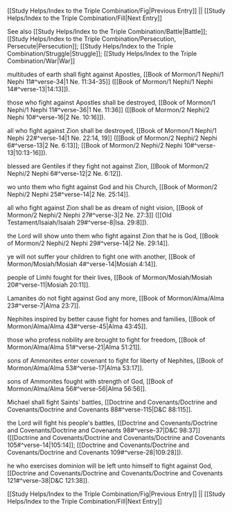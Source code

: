 [[Study Helps/Index to the Triple Combination/Fig|Previous Entry]]  ||  [[Study Helps/Index to the Triple Combination/Fill|Next Entry]]

 See also [[Study Helps/Index to the Triple Combination/Battle|Battle]]; [[Study Helps/Index to the Triple Combination/Persecution, Persecute|Persecution]]; [[Study Helps/Index to the Triple Combination/Struggle|Struggle]]; [[Study Helps/Index to the Triple Combination/War|War]]

 multitudes of earth shall fight against Apostles, [[Book of Mormon/1 Nephi/1 Nephi 11#^verse-34|1 Ne. 11:34-35]] ([[Book of Mormon/1 Nephi/1 Nephi 14#^verse-13|14:13]]).

 those who fight against Apostles shall be destroyed, [[Book of Mormon/1 Nephi/1 Nephi 11#^verse-36|1 Ne. 11:36]] ([[Book of Mormon/2 Nephi/2 Nephi 10#^verse-16|2 Ne. 10:16]]).

 all who fight against Zion shall be destroyed, [[Book of Mormon/1 Nephi/1 Nephi 22#^verse-14|1 Ne. 22:14, 19]] ([[Book of Mormon/2 Nephi/2 Nephi 6#^verse-13|2 Ne. 6:13]]; [[Book of Mormon/2 Nephi/2 Nephi 10#^verse-13|10:13-16]]).

 blessed are Gentiles if they fight not against Zion, [[Book of Mormon/2 Nephi/2 Nephi 6#^verse-12|2 Ne. 6:12]].

 wo unto them who fight against God and his Church, [[Book of Mormon/2 Nephi/2 Nephi 25#^verse-14|2 Ne. 25:14]].

 all who fight against Zion shall be as dream of night vision, [[Book of Mormon/2 Nephi/2 Nephi 27#^verse-3|2 Ne. 27:3]] ([[Old Testament/Isaiah/Isaiah 29#^verse-8|Isa. 29:8]]).

 the Lord will show unto them who fight against Zion that he is God, [[Book of Mormon/2 Nephi/2 Nephi 29#^verse-14|2 Ne. 29:14]].

 ye will not suffer your children to fight one with another, [[Book of Mormon/Mosiah/Mosiah 4#^verse-14|Mosiah 4:14]].

 people of Limhi fought for their lives, [[Book of Mormon/Mosiah/Mosiah 20#^verse-11|Mosiah 20:11]].

 Lamanites do not fight against God any more, [[Book of Mormon/Alma/Alma 23#^verse-7|Alma 23:7]].

 Nephites inspired by better cause fight for homes and families, [[Book of Mormon/Alma/Alma 43#^verse-45|Alma 43:45]].

 those who profess nobility are brought to fight for freedom, [[Book of Mormon/Alma/Alma 51#^verse-21|Alma 51:21]].

 sons of Ammonites enter covenant to fight for liberty of Nephites, [[Book of Mormon/Alma/Alma 53#^verse-17|Alma 53:17]].

 sons of Ammonites fought with strength of God, [[Book of Mormon/Alma/Alma 56#^verse-56|Alma 56:56]].

 Michael shall fight Saints' battles, [[Doctrine and Covenants/Doctrine and Covenants/Doctrine and Covenants 88#^verse-115|D&C 88:115]].

 the Lord will fight his people's battles, [[Doctrine and Covenants/Doctrine and Covenants/Doctrine and Covenants 98#^verse-37|D&C 98:37]] ([[Doctrine and Covenants/Doctrine and Covenants/Doctrine and Covenants 105#^verse-14|105:14]]; [[Doctrine and Covenants/Doctrine and Covenants/Doctrine and Covenants 109#^verse-28|109:28]]).

 he who exercises dominion will be left unto himself to fight against God, [[Doctrine and Covenants/Doctrine and Covenants/Doctrine and Covenants 121#^verse-38|D&C 121:38]].

[[Study Helps/Index to the Triple Combination/Fig|Previous Entry]]  ||  [[Study Helps/Index to the Triple Combination/Fill|Next Entry]]